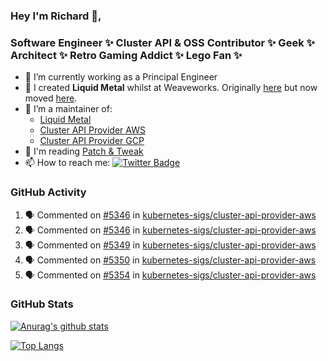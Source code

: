 ### Hey I'm Richard 👋, 

<h3 align="left">Software Engineer ✨ Cluster API & OSS Contributor ✨ Geek ✨ Architect ✨ Retro Gaming Addict ✨ Lego Fan ✨</h3>

- 🔭 I’m currently working as a Principal Engineer
- 📯 I created **Liquid Metal** whilst at Weaveworks. Originally [here](https://github.com/weaveworks-liquidmetal) but now moved [here](https://github.com/liquidmetal-dev).
- 👯 I’m a maintainer of:
  -  [Liquid Metal](https://github.com/liquidmetal-dev)
  -  [Cluster API Provider AWS](https://github.com/kubernetes-sigs/cluster-api-provider-aws)
  -  [Cluster API Provider GCP](https://github.com/kubernetes-sigs/cluster-api-provider-gcp)
- 💬 I'm reading [Patch & Tweak](https://bjooks.com/products/patch-tweak-exploring-modular-synthesis)
- 📫 How to reach me: [![Twitter Badge](https://img.shields.io/badge/-@fruit_case-00acee?style=flat&logo=Twitter&logoColor=white)](https://twitter.com/intent/follow?screen_name=fruit_case "Follow on Twitter")

### GitHub Activity 

<!--START_SECTION:activity-->
1. 🗣 Commented on [#5346](https://github.com/kubernetes-sigs/cluster-api-provider-aws/pull/5346#issuecomment-2660912983) in [kubernetes-sigs/cluster-api-provider-aws](https://github.com/kubernetes-sigs/cluster-api-provider-aws)
2. 🗣 Commented on [#5346](https://github.com/kubernetes-sigs/cluster-api-provider-aws/pull/5346#issuecomment-2660081978) in [kubernetes-sigs/cluster-api-provider-aws](https://github.com/kubernetes-sigs/cluster-api-provider-aws)
3. 🗣 Commented on [#5349](https://github.com/kubernetes-sigs/cluster-api-provider-aws/pull/5349#issuecomment-2659656840) in [kubernetes-sigs/cluster-api-provider-aws](https://github.com/kubernetes-sigs/cluster-api-provider-aws)
4. 🗣 Commented on [#5350](https://github.com/kubernetes-sigs/cluster-api-provider-aws/pull/5350#issuecomment-2659656071) in [kubernetes-sigs/cluster-api-provider-aws](https://github.com/kubernetes-sigs/cluster-api-provider-aws)
5. 🗣 Commented on [#5354](https://github.com/kubernetes-sigs/cluster-api-provider-aws/pull/5354#issuecomment-2659649686) in [kubernetes-sigs/cluster-api-provider-aws](https://github.com/kubernetes-sigs/cluster-api-provider-aws)
<!--END_SECTION:activity-->

### GitHub Stats

[![Anurag's github stats](https://github-readme-stats.vercel.app/api?username=richardcase&count_private=true&show_icons=true)](https://github.com/anuraghazra/github-readme-stats)

[![Top Langs](https://github-readme-stats.vercel.app/api/top-langs/?username=richardcase&hide=html&layout=compact)](https://github.com/anuraghazra/github-readme-stats)
